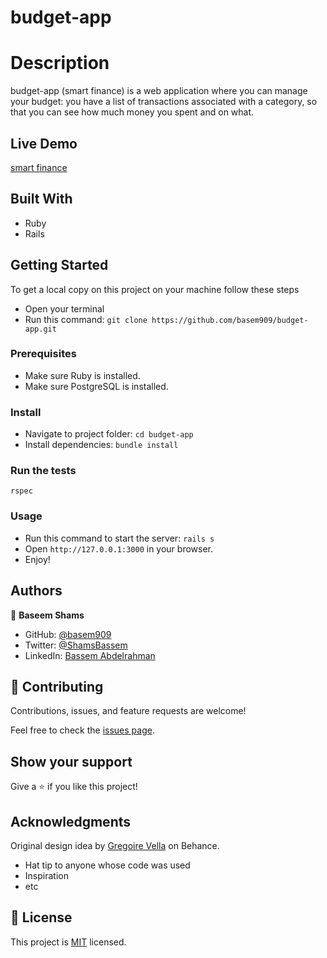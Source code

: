 # budget-app

# Description

budget-app (smart finance) is a web application where you can manage your budget: you have a list of transactions associated with a category, so that you can see how much money you spent and on what.

## Live Demo 
[smart finance](https://budget-app-rails-mod.herokuapp.com/)
## Built With
* Ruby
* Rails

## Getting Started
To get a local copy on this project on your machine follow these steps
- Open your terminal
- Run this command:
`git clone https://github.com/basem909/budget-app.git`
### Prerequisites
- Make sure Ruby is installed.
- Make sure PostgreSQL is installed.
### Install
- Navigate to project folder:
`cd budget-app`
- Install dependencies:
`bundle install`
### Run the tests
`rspec`
### Usage
- Run this command to start the server:
`rails s`
- Open `http://127.0.0.1:3000` in your browser.
- Enjoy!


## Authors

👤 **Baseem Shams**

- GitHub: [@basem909](https://github.com/basem909)
- Twitter: [@ShamsBassem](https://twitter.com/ShamsBassem)
- LinkedIn: [Bassem Abdelrahman](https://www.linkedin.com/in/bassem-shams-126a29134/)
## 🤝 Contributing

Contributions, issues, and feature requests are welcome!

Feel free to check the [issues page](https://github.com/basem909/Budget-app/issues).

## Show your support

Give a ⭐️ if you like this project!

## Acknowledgments
Original design idea by [Gregoire Vella](https://www.behance.net/gregoirevella) on Behance.
- Hat tip to anyone whose code was used
- Inspiration
- etc

## 📝 License

This project is [MIT](./MIT.md) licensed.